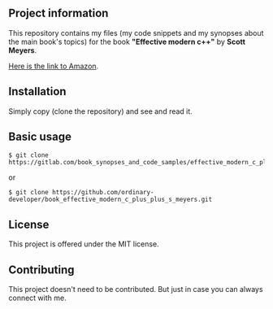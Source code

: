Project information
-------------------

This repository contains my files (my code snippets and my synopses 
about the main book's topics) for the book
**"Effective modern c++"** by **Scott Meyers**.

[Here is the link to Amazon](http://www.amazon.com/Effective-Modern-Specific-Ways-Improve/dp/1491903996). 


Installation
------------

Simply copy (clone the repository) and see and read it.

 
Basic usage
-----------
 
```
$ git clone https://gitlab.com/book_synopses_and_code_samples/effective_modern_c_plus_plus_s_meyers.git
```

 or

```
$ git clone https://github.com/ordinary-developer/book_effective_modern_c_plus_plus_s_meyers.git
```

 
License
-------

This project is offered under the MIT license.


Contributing
------------

This project doesn't need to be contributed.
But just in case you can always connect with me.
